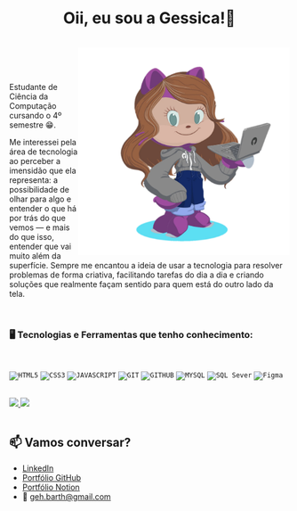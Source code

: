 <div align="center">
<h1> Oii, eu sou a Gessica!💜</h1> <br>
<img src="https://github.com/Gessicabarth/Gessicabarth/raw/main/gehGuitHub.svg" alt="Avatar" width="380px" align="right">
</div>

 <br><br>

  <p>Estudante de Ciência da Computação cursando o 4º semestre 😁.</p>
  <p>Me interessei pela área de tecnologia ao perceber a imensidão que ela representa: a possibilidade de olhar para algo e entender o que há por trás do que vemos — e mais do que isso, entender que vai muito além da superfície.
Sempre me encantou a ideia de usar a tecnologia para resolver problemas de forma criativa, facilitando tarefas do dia a dia e criando soluções que realmente façam sentido para quem está do outro lado da tela.</p>


<br>


### 🖥️ Tecnologias e Ferramentas que tenho conhecimento: 
<br>

<code><img width="40px" src="https://cdn.jsdelivr.net/gh/devicons/devicon/icons/html5/html5-original-wordmark.svg" title = "HTML5"/></code>
<code><img width="40px" src="https://cdn.jsdelivr.net/gh/devicons/devicon/icons/css3/css3-original-wordmark.svg" title = "CSS3"/></code>
<code><img width="40px" src="https://cdn.jsdelivr.net/gh/devicons/devicon/icons/javascript/javascript-original.svg" title = "JAVASCRIPT"/></code>
<code><img width="40px" src="https://cdn.jsdelivr.net/gh/devicons/devicon/icons/git/git-original.svg" title = "GIT"/></code>
<code><img width="40px" src="https://cdn.jsdelivr.net/gh/devicons/devicon/icons/github/github-original.svg" title = "GITHUB"/></code>
<code><img width="40px" src="https://cdn.jsdelivr.net/gh/devicons/devicon/icons/mysql/mysql-original.svg" title = "MYSQL"/></code>
<code><img width="80px" src="https://upload.wikimedia.org/wikipedia/commons/8/87/Sql_data_base_with_logo.png" title = "SQL Sever"/></code>
<code><img width="40px" src="https://www.vectorlogo.zone/logos/figma/figma-icon.svg" title = "Figma"/></code>

<br>

<div>
  <a href="https://github.com/Gessicabarth">
  <img height="180em" src="https://github-readme-stats.vercel.app/api?username=Gessicabarth&show_icons=true&theme=dracula&include_all_commits=true&count_private=true"/>
  <img height="180em" src="https://github-readme-stats.vercel.app/api/top-langs/?username=Gessicabarth&layout=compact&langs_count=16&theme=dracula"/>
  </a>
</div>

<br>

## 📫 Vamos conversar?

- [LinkedIn](https://www.linkedin.com/in/gessica-barth)
- [Portfólio GitHub](https://gessicabarth.github.io/meu-portfolio/index.html)
- [Portfólio Notion](https://ablaze-stove-182.notion.site/Ol-eu-sou-a-Gessica-Barth-45932ff2081c4f0998eb60179ee28810)
- 📩 [geh.barth@gmail.com](mailto:geh.barth@gmail.com)


















